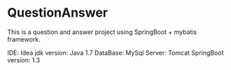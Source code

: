 # QuestionAnswer
This is a question and answer project using SpringBoot + mybatis framework.

IDE: Idea
jdk version: Java 1.7
DataBase: MySql
Server: Tomcat
SpringBoot version: 1.3
